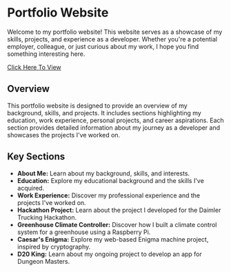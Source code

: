 # Portfolio Website

Welcome to my portfolio website! This website serves as a showcase of my skills, projects, and experience as a developer. Whether you're a potential employer, colleague, or just curious about my work, I hope you find something interesting here.

[Click Here To View](https://foscat.github.io/portfolio_2024/)

## Overview

This portfolio website is designed to provide an overview of my background, skills, and projects. It includes sections highlighting my education, work experience, personal projects, and career aspirations. Each section provides detailed information about my journey as a developer and showcases the projects I've worked on.

## Key Sections

- **About Me:** Learn about my background, skills, and interests.
- **Education:** Explore my educational background and the skills I've acquired.
- **Work Experience:** Discover my professional experience and the projects I've worked on.
- **Hackathon Project:** Learn about the project I developed for the Daimler Trucking Hackathon.
- **Greenhouse Climate Controller:** Discover how I built a climate control system for a greenhouse using a Raspberry Pi.
- **Caesar's Enigma:** Explore my web-based Enigma machine project, inspired by cryptography.
- **D20 King:** Learn about my ongoing project to develop an app for Dungeon Masters.
